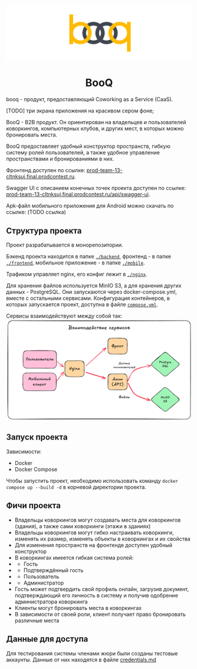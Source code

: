 <br />
<p align="center">
  <a href="https://github.com/Central-University-IT-prod/PROD-yet-another-common">
    <img src="files/logo.svg" alt="Logo" width="1000" >
  </a>

  <h1 align="center">BooQ</h1>
</p>

booq - продукт, предоставляющий Coworking as a Service (CaaS).

\[TODO\] три экрана приложения на красивом сером фоне;

BooQ - B2B продукт. Он ориентирован на владельцев и пользователей
коворкингов, компьютерных клубов, и других мест, в которых можно бронировать места.

BooQ предоставляет удобный конструктор пространств, гибкую систему ролей пользователей,
а также удобное управление пространствами и бронированиями в них.

Фронтенд доступен по
ссылке: [prod-team-13-cltnksuj.final.prodcontest.ru](https://prod-team-13-cltnksuj.final.prodcontest.ru).

Swagger UI с описанием конечных точек проекта доступен по
ссылке: [prod-team-13-cltnksuj.final.prodcontest.ru/api/swagger-ui](https://prod-team-13-cltnksuj.final.prodcontest.ru/api/swagger-ui).

Apk-файл мобильного приложения для Android можно скачать по ссылке: (TODO ссылка)

## Структура проекта

Проект разрабатывается в монорепозитории.

Бэкенд проекта находится в папке [`./backend`](./backend),
фронтенд - в папке [`./frontend`](./frontend),
мобильное приложение - в папке [`./mobile`](./mobile).

Трафиком управляет nginx, его конфиг лежит в [`./nginx`](./nginx).

Для хранения файлов используется MinIO S3, а для хранения других данных - PostgreSQL.
Они запускаются через docker-compose.yml, вместе с остальными сервисами.
Конфигурация контейнеров, в которых запускается проект, доступна в файле [`compose.yml`](./compose.yml).

Сервисы взаимодействуют между собой так:
![](./files/interaction.png)

## Запуск проекта

Зависимости:

- Docker
- Docker Compose

Чтобы запустить проект, необходимо использовать команду `docker compose up --build -d` в корневой директории проекта.

## Фичи проекта

- Владельцы коворкингов могут создавать места для коворкингов (здания), а также сами коворкинги (этажи в зданиях)
- Владельцы коворкингов могут гибко настраивать коворкинги, изменять их размер, изменять объекты в коворкингах и их
  свойства
- Для изменения пространств на фронтенде доступен удобный конструктор
- В коворкингах имеется гибкая система ролей:
-
    - Гость
-
    - Подтверждённый гость
-
    - Пользователь
-
    - Администратор
- Гость может подтвердить свой профиль онлайн, загрузив документ, подтверждающий его личность в систему и получив
  одобрение администратора коворкинга
- Клиенты могут бронировать места в коворкингах
- В зависимости от своей роли, клиент получает право бронировать различные места

## Данные для доступа

Для тестирования системы членами жюри были созданы тестовые аккаунты.
Данные от них находятся в файле [credentials.md](./credentials.md)
